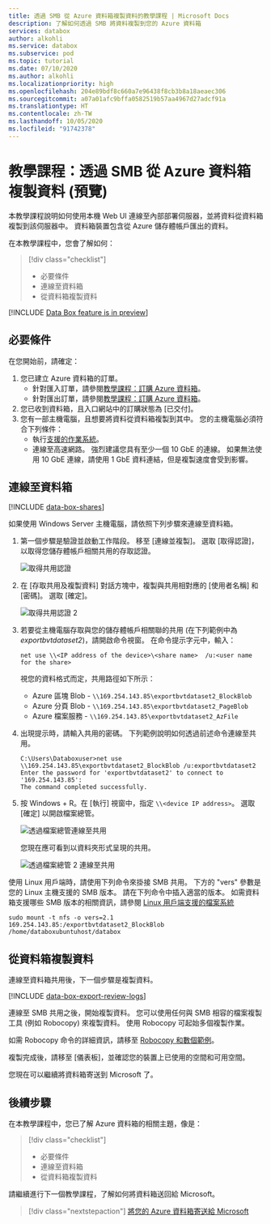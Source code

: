 ```yaml
---
title: 透過 SMB 從 Azure 資料箱複製資料的教學課程 | Microsoft Docs
description: 了解如何透過 SMB 將資料複製到您的 Azure 資料箱
services: databox
author: alkohli
ms.service: databox
ms.subservice: pod
ms.topic: tutorial
ms.date: 07/10/2020
ms.author: alkohli
ms.localizationpriority: high
ms.openlocfilehash: 204e89bdf8c660a7e96438f8cb3b8a18aeaec306
ms.sourcegitcommit: a07a01afc9bffa0582519b57aa4967d27adcf91a
ms.translationtype: HT
ms.contentlocale: zh-TW
ms.lasthandoff: 10/05/2020
ms.locfileid: "91742378"
---
```

# <a name="tutorial-copy-data-from-azure-data-box-via-smb-preview"></a>教學課程：透過 SMB 從 Azure 資料箱複製資料 (預覽)

本教學課程說明如何使用本機 Web UI 連線至內部部署伺服器，並將資料從資料箱複製到該伺服器中。 資料箱裝置包含從 Azure 儲存體帳戶匯出的資料。

在本教學課程中，您會了解如何：

> [!div class="checklist"]
>
> * 必要條件
> * 連線至資料箱
> * 從資料箱複製資料

[!INCLUDE [Data Box feature is in preview](../../includes/data-box-feature-is-preview-info.md)]

## <a name="prerequisites"></a>必要條件

在您開始前，請確定：

1. 您已建立 Azure 資料箱的訂單。
    - 針對匯入訂單，請參閱[教學課程：訂購 Azure 資料箱](data-box-deploy-ordered.md)。
    - 針對匯出訂單，請參閱[教學課程：訂購 Azure 資料箱](data-box-deploy-export-ordered.md)。
2. 您已收到資料箱，且入口網站中的訂購狀態為 [已交付]。
3. 您有一部主機電腦，且想要將資料從資料箱複製到其中。 您的主機電腦必須符合下列條件：
   * 執行[支援的作業系統](data-box-system-requirements.md)。
   * 連線至高速網路。 強烈建議您具有至少一個 10 GbE 的連線。 如果無法使用 10 GbE 連線，請使用 1 GbE 資料連結，但是複製速度會受到影響。

## <a name="connect-to-data-box"></a>連線至資料箱

[!INCLUDE [data-box-shares](../../includes/data-box-shares.md)]

如果使用 Windows Server 主機電腦，請依照下列步驟來連線至資料箱。

1. 第一個步驟是驗證並啟動工作階段。 移至 [連線並複製]。 選取 [取得認證]，以取得您儲存體帳戶相關共用的存取認證。 

    ![取得共用認證](media/data-box-deploy-export-copy-data/get-share-credentials-1.png)

2. 在 [存取共用及複製資料] 對話方塊中，複製與共用相對應的 [使用者名稱] 和 [密碼]。 選取 [確定]。
    
    ![取得共用認證 2](media/data-box-deploy-export-copy-data/get-share-credentials-2.png)

3. 若要從主機電腦存取與您的儲存體帳戶相關聯的共用 (在下列範例中為 *exportbvtdataset2*)，請開啟命令視窗。 在命令提示字元中，輸入：

    `net use \\<IP address of the device>\<share name>  /u:<user name for the share>`

    視您的資料格式而定，共用路徑如下所示：
    - Azure 區塊 Blob - `\\169.254.143.85\exportbvtdataset2_BlockBlob`
    - Azure 分頁 Blob - `\\169.254.143.85\exportbvtdataset2_PageBlob`
    - Azure 檔案服務 - `\\169.254.143.85\exportbvtdataset2_AzFile`

4. 出現提示時，請輸入共用的密碼。 下列範例說明如何透過前述命令連線至共用。

    ```
    C:\Users\Databoxuser>net use \\169.254.143.85\exportbvtdataset2_BlockBlob /u:exportbvtdataset2
    Enter the password for 'exportbvtdataset2' to connect to '169.254.143.85':
    The command completed successfully.
    ```

4. 按 Windows + R。在 [執行] 視窗中，指定 `\\<device IP address>`。 選取 [確定] 以開啟檔案總管。
    
    ![透過檔案總管連線至共用](media/data-box-deploy-export-copy-data/connect-shares-file-explorer-1.png)

    您現在應可看到以資料夾形式呈現的共用。
    
    ![透過檔案總管 2 連線至共用](media/data-box-deploy-export-copy-data/connect-shares-file-explorer-2.png)

    
使用 Linux 用戶端時，請使用下列命令來掛接 SMB 共用。 下方的 "vers" 參數是您的 Linux 主機支援的 SMB 版本。 請在下列命令中插入適當的版本。 如需資料箱支援哪些 SMB 版本的相關資訊，請參閱 [Linux 用戶端支援的檔案系統](https://docs.microsoft.com/azure/databox/data-box-system-requirements#supported-file-systems-for-linux-clients) 

```console
sudo mount -t nfs -o vers=2.1 169.254.143.85:/exportbvtdataset2_BlockBlob /home/databoxubuntuhost/databox
```

## <a name="copy-data-from-data-box"></a>從資料箱複製資料

連線至資料箱共用後，下一個步驟是複製資料。

[!INCLUDE [data-box-export-review-logs](../../includes/data-box-export-review-logs.md)]


 連線至 SMB 共用之後，開始複製資料。 您可以使用任何與 SMB 相容的檔案複製工具 (例如 Robocopy) 來複製資料。 使用 Robocopy 可起始多個複製作業。 


如需 Robocopy 命令的詳細資訊，請移至 [Robocopy 和數個範例](https://social.technet.microsoft.com/wiki/contents/articles/1073.robocopy-and-a-few-examples.aspx)。

複製完成後，請移至 [儀表板]，並確認您的裝置上已使用的空間和可用空間。

您現在可以繼續將資料箱寄送到 Microsoft 了。


## <a name="next-steps"></a>後續步驟

在本教學課程中，您已了解 Azure 資料箱的相關主題，像是：

> [!div class="checklist"]
>
> * 必要條件
> * 連線至資料箱
> * 從資料箱複製資料

請繼續進行下一個教學課程，了解如何將資料箱送回給 Microsoft。

> [!div class="nextstepaction"]
> [將您的 Azure 資料箱寄送給 Microsoft](./data-box-deploy-export-picked-up.md)


